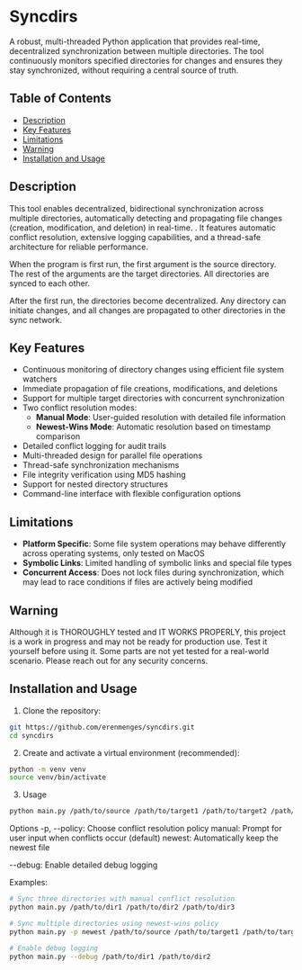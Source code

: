 # Syncdirs

A robust, multi-threaded Python application that provides real-time, decentralized synchronization between multiple directories. The tool continuously monitors specified directories for changes and ensures they stay synchronized, without requiring a central source of truth.

## Table of Contents

- [Description](#description)
- [Key Features](#key-features)
- [Limitations](#limitations)
- [Warning](#warning)
- [Installation and Usage](#installation-and-usage)

## Description

This tool enables decentralized, bidirectional synchronization across multiple directories, automatically detecting and propagating file changes (creation, modification, and deletion) in real-time. . It features automatic conflict resolution, extensive logging capabilities, and a thread-safe architecture for reliable performance.

When the program is first run, the first argument is the source directory. The rest of the arguments are the target directories. All directories are synced to each other.

After the first run, the directories become decentralized. Any directory can initiate changes, and all changes are propagated to other directories in the sync network.

## Key Features

- Continuous monitoring of directory changes using efficient file system watchers
- Immediate propagation of file creations, modifications, and deletions
- Support for multiple target directories with concurrent synchronization
- Two conflict resolution modes:
  - **Manual Mode**: User-guided resolution with detailed file information
  - **Newest-Wins Mode**: Automatic resolution based on timestamp comparison
- Detailed conflict logging for audit trails
- Multi-threaded design for parallel file operations
- Thread-safe synchronization mechanisms
- File integrity verification using MD5 hashing
- Support for nested directory structures
- Command-line interface with flexible configuration options

## Limitations

- **Platform Specific**: Some file system operations may behave differently across operating systems, only tested on MacOS
- **Symbolic Links**: Limited handling of symbolic links and special file types
- **Concurrent Access**: Does not lock files during synchronization, which may lead to race conditions if files are actively being modified

## Warning

Although it is THOROUGHLY tested and IT WORKS PROPERLY, this project is a work in progress and may not be ready for production use. Test it yourself before using it. Some parts are not yet tested for a real-world scenario. Please reach out for any security concerns.

## Installation and Usage

1. Clone the repository:

```bash
git https://github.com/erenmenges/syncdirs.git
cd syncdirs
```

2. Create and activate a virtual environment (recommended):

```bash
python -m venv venv
source venv/bin/activate
```

3. Usage

```bash
python main.py /path/to/source /path/to/target1 /path/to/target2 /path/to/target3
```

Options
-p, --policy: Choose conflict resolution policy
manual: Prompt for user input when conflicts occur (default)
newest: Automatically keep the newest file

--debug: Enable detailed debug logging

Examples:

```bash
# Sync three directories with manual conflict resolution
python main.py /path/to/dir1 /path/to/dir2 /path/to/dir3

# Sync multiple directories using newest-wins policy
python main.py -p newest /path/to/source /path/to/target1 /path/to/target2

# Enable debug logging
python main.py --debug /path/to/dir1 /path/to/dir2
```
